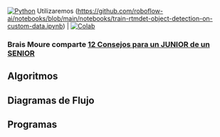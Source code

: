 [![Python](https://img.shields.io/badge/Python-3.11+-yellow?style=for-the-badge&logo=python&logoColor=white&labelColor=101010)](https://python.org)
Utilizaremos (https://github.com/roboflow-ai/notebooks/blob/main/notebooks/train-rtmdet-object-detection-on-custom-data.ipynb) | [![Colab](https://colab.research.google.com/assets/colab-badge.svg)](https://colab.research.google.com/github/roboflow-ai/notebooks/blob/main/notebooks/train-rtmdet-object-detection-on-custom-data.ipynb)

### Brais Moure comparte [12 Consejos para un JUNIOR de un SENIOR](https://www.youtube.com/watch?v=SavaU66KxQY)


## Algoritmos


## Diagramas de Flujo


## Programas



